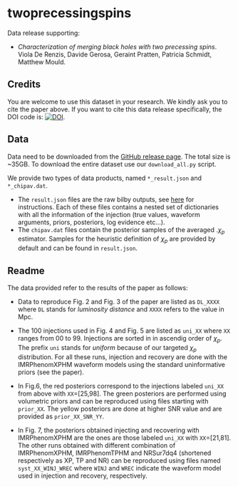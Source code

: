 # twoprecessingspins

Data release supporting:

- _Characterization of merging black holes with two precessing spins_. Viola De Renzis, Davide Gerosa, Geraint Pratten, Patricia Schmidt, Matthew Mould.

## Credits

You are welcome to use this dataset in your research. We kindly ask you to cite the paper above. If you want to cite this data release specifically, the DOI code is: [![DOI](https://zenodo.org/badge/DOI/10.5281/zenodo.6777952.svg)](https://doi.org/10.5281/zenodo.6777952).


## Data

Data need to be downloaded from the [GitHub release page](https://github.com/ViolaDeRenzis/twoprecessingspins/releases). The total size is ~35GB. To download the entire dataset use our `download_all.py` script.



We provide two types of data products, named `*_result.json` and `*_chipav.dat`. 

- The `result.json` files are the raw bilby outputs, see [here](https://lscsoft.docs.ligo.org/bilby/bilby-output.html) for instructions. Each of these files contains a nested set of dictionaries with all the information of the injection (true values, waveform arguments, priors, posteriors, log evidence etc...). 
- The `chipav.dat` files contain the posterior samples of the averaged .$\chi_p$ estimator. Samples for the  heuristic definition of $\chi_{p}$  are provided by default and can be found in `result.json`.

## Readme

The data provided refer to the results of the paper as follows:

- Data to reproduce Fig. 2 and Fig. 3 of the paper are listed as `DL_XXXX` where `DL` stands for *luminosity distance* and `XXXX` refers to the value in Mpc.

- The 100 injections used in Fig. 4 and Fig. 5 are listed as `uni_XX` where `XX` ranges from 00 to 99. Injections are sorted in in ascendig order of $\chi_{p}$. The prefix `uni` stands for *uniform* because of our targeted $\chi_{p}$ distribution. For all these runs, injection and recovery are done with the IMRPhenomXPHM waveform models using the standard uninformative priors (see the paper).

- In Fig.6, the red posteriors correspond to the injections labeled `uni_XX` from above with `XX`=[25,98]. The green posteriors are performed using volumetric priors and can be reproduced using files starting with `prior_XX`. The yellow posteriors are done at higher SNR value and are provided as `prior_XX_SNR_YY`. 

- In Fig. 7, the posteriors obtained injecting and recovering with IMRPhenomXPHM are the ones are those labeled `uni_XX` with `XX`=[21,81]. The other runs obtained with different combination of IMRPhenomXPHM, IMRPhenomTPHM and NRSur7dq4 (shortened respectively as XP, TP and NR) can be reproduced using files named `syst_XX_WINJ_WREC` where `WINJ` and `WREC` indicate the waveform model used in injection and recovery, respectively.



